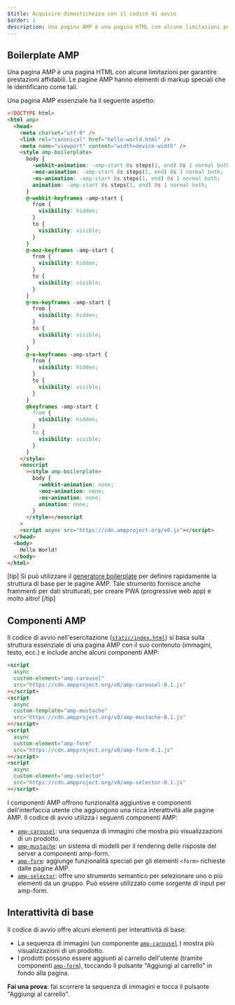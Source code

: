 ```yaml
---
$title: Acquisire dimestichezza con il codice di avvio
$order: 1
description: Una pagina AMP è una pagina HTML con alcune limitazioni per garantire prestazioni affidabili. Le pagine AMP hanno elementi di markup speciali che le identificano come tali.
---
```


## Boilerplate AMP

Una pagina AMP è una pagina HTML con alcune limitazioni per garantire prestazioni affidabili. Le pagine AMP hanno elementi di markup speciali che le identificano come tali.

Una pagina AMP essenziale ha il seguente aspetto:

```html
<!DOCTYPE html>
<html amp>
  <head>
    <meta charset="utf-8" />
    <link rel="canonical" href="hello-world.html" />
    <meta name="viewport" content="width=device-width" />
    <style amp-boilerplate>
      body {
        -webkit-animation: -amp-start 8s steps(1, end) 0s 1 normal both;
        -moz-animation: -amp-start 8s steps(1, end) 0s 1 normal both;
        -ms-animation: -amp-start 8s steps(1, end) 0s 1 normal both;
        animation: -amp-start 8s steps(1, end) 0s 1 normal both;
      }
      @-webkit-keyframes -amp-start {
        from {
          visibility: hidden;
        }
        to {
          visibility: visible;
        }
      }
      @-moz-keyframes -amp-start {
        from {
          visibility: hidden;
        }
        to {
          visibility: visible;
        }
      }
      @-ms-keyframes -amp-start {
        from {
          visibility: hidden;
        }
        to {
          visibility: visible;
        }
      }
      @-o-keyframes -amp-start {
        from {
          visibility: hidden;
        }
        to {
          visibility: visible;
        }
      }
      @keyframes -amp-start {
        from {
          visibility: hidden;
        }
        to {
          visibility: visible;
        }
      }
    </style>
    <noscript
      ><style amp-boilerplate>
        body {
          -webkit-animation: none;
          -moz-animation: none;
          -ms-animation: none;
          animation: none;
        }
      </style></noscript
    >
    <script async src="https://cdn.ampproject.org/v0.js"></script>
  </head>
  <body>
    Hello World!
  </body>
</html>
```

[tip] Si può utilizzare il [generatore boilerplate](https://amp.dev/boilerplate) per definire rapidamente la struttura di base per le pagine AMP. Tale strumento fornisce anche frammenti per dati strutturati, per creare PWA (progressive web app) e molto altro! [/tip]

## Componenti AMP

Il codice di avvio nell'esercitazione ([`static/index.html`](https://github.com/googlecodelabs/advanced-interactivity-in-amp/blob/master/static/index.html)) si basa sulla struttura essenziale di una pagina AMP con il suo contenuto (immagini, testo, ecc.) e include anche alcuni componenti AMP:

```html
<script
  async
  custom-element="amp-carousel"
  src="https://cdn.ampproject.org/v0/amp-carousel-0.1.js"
></script>
<script
  async
  custom-template="amp-mustache"
  src="https://cdn.ampproject.org/v0/amp-mustache-0.1.js"
></script>
<script
  async
  custom-element="amp-form"
  src="https://cdn.ampproject.org/v0/amp-form-0.1.js"
></script>
<script
  async
  custom-element="amp-selector"
  src="https://cdn.ampproject.org/v0/amp-selector-0.1.js"
></script>
```

I componenti AMP offrono funzionalità aggiuntive e componenti dell'interfaccia utente che aggiungono una ricca interattività alle pagine AMP. Il codice di avvio utilizza i seguenti componenti AMP:

- [`amp-carousel`](../../../../documentation/components/reference/amp-carousel.md): una sequenza di immagini che mostra più visualizzazioni di un prodotto.
- [`amp-mustache`](../../../../documentation/components/reference/amp-mustache.md): un sistema di modelli per il rendering delle risposte del server a componenti amp-form.
- [`amp-form`](../../../../documentation/components/reference/amp-form.md): aggiunge funzionalità speciali per gli elementi `<form>` richieste dalle pagine AMP.
- [`amp-selector`](../../../../documentation/components/reference/amp-selector.md): offre uno strumento semantico per selezionare uno o più elementi da un gruppo. Può essere utilizzato come sorgente di input per amp-form.

## Interattività di base

Il codice di avvio offre alcuni elementi per interattività di base:

- La sequenza di immagini (un componente [`amp-carousel`](../../../../documentation/components/reference/amp-carousel.md) ) mostra più visualizzazioni di un prodotto.
- I prodotti possono essere aggiunti al carrello dell'utente (tramite componenti [`amp-form`](../../../../documentation/components/reference/amp-form.md)), toccando il pulsante "Aggiungi al carrello" in fondo alla pagina.

**Fai una prova**: fai scorrere la sequenza di immagini e tocca il pulsante "Aggiungi al carrello".
